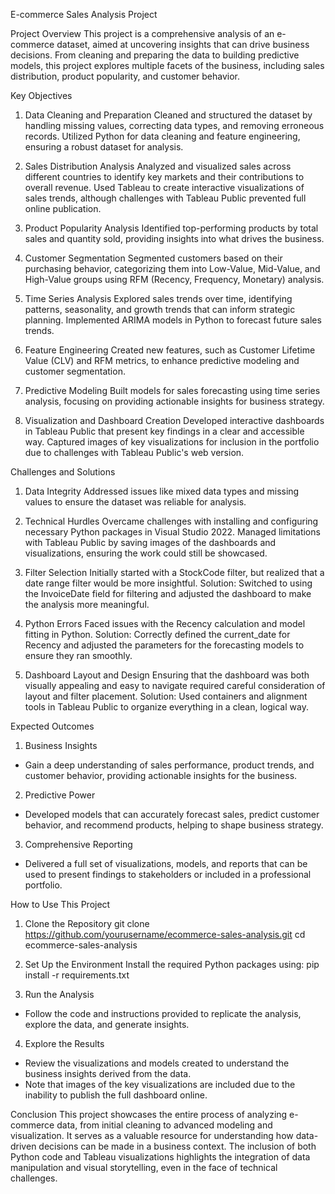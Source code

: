 E-commerce Sales Analysis Project

Project Overview This project is a comprehensive analysis of an e-commerce dataset, aimed at uncovering insights that can drive business decisions. From cleaning and preparing the data to building predictive models, this project explores multiple facets of the business, including sales distribution, product popularity, and customer behavior.

Key Objectives

1. Data Cleaning and Preparation
Cleaned and structured the dataset by handling missing values, correcting data types, and removing erroneous records.
Utilized Python for data cleaning and feature engineering, ensuring a robust dataset for analysis.

2. Sales Distribution Analysis
Analyzed and visualized sales across different countries to identify key markets and their contributions to overall revenue.
Used Tableau to create interactive visualizations of sales trends, although challenges with Tableau Public prevented full online publication.

3. Product Popularity Analysis
Identified top-performing products by total sales and quantity sold, providing insights into what drives the business.

4. Customer Segmentation
Segmented customers based on their purchasing behavior, categorizing them into Low-Value, Mid-Value, and High-Value groups using RFM (Recency, Frequency, Monetary) analysis.

5. Time Series Analysis
Explored sales trends over time, identifying patterns, seasonality, and growth trends that can inform strategic planning.
Implemented ARIMA models in Python to forecast future sales trends.

6. Feature Engineering
Created new features, such as Customer Lifetime Value (CLV) and RFM metrics, to enhance predictive modeling and customer segmentation.

7. Predictive Modeling
Built models for sales forecasting using time series analysis, focusing on providing actionable insights for business strategy.

8. Visualization and Dashboard Creation
Developed interactive dashboards in Tableau Public that present key findings in a clear and accessible way.
Captured images of key visualizations for inclusion in the portfolio due to challenges with Tableau Public's web version.

Challenges and Solutions
1. Data Integrity
Addressed issues like mixed data types and missing values to ensure the dataset was reliable for analysis.

2. Technical Hurdles
Overcame challenges with installing and configuring necessary Python packages in Visual Studio 2022.
Managed limitations with Tableau Public by saving images of the dashboards and visualizations, ensuring the work could still be showcased.

3. Filter Selection
Initially started with a StockCode filter, but realized that a date range filter would be more insightful.
Solution: Switched to using the InvoiceDate field for filtering and adjusted the dashboard to make the analysis more meaningful.

4. Python Errors
Faced issues with the Recency calculation and model fitting in Python.
Solution: Correctly defined the current_date for Recency and adjusted the parameters for the forecasting models to ensure they ran smoothly.

5. Dashboard Layout and Design
Ensuring that the dashboard was both visually appealing and easy to navigate required careful consideration of layout and filter placement.
Solution: Used containers and alignment tools in Tableau Public to organize everything in a clean, logical way.

Expected Outcomes
1. Business Insights
- Gain a deep understanding of sales performance, product trends, and customer behavior, providing actionable insights for the business.

2. Predictive Power
- Developed models that can accurately forecast sales, predict customer behavior, and recommend products, helping to shape business strategy.

3. Comprehensive Reporting
- Delivered a full set of visualizations, models, and reports that can be used to present findings to stakeholders or included in a professional portfolio.

How to Use This Project
1. Clone the Repository
git clone https://github.com/yourusername/ecommerce-sales-analysis.git
cd ecommerce-sales-analysis

2. Set Up the Environment
Install the required Python packages using:
pip install -r requirements.txt

3. Run the Analysis
- Follow the code and instructions provided to replicate the analysis, explore the data, and generate insights.

4. Explore the Results
- Review the visualizations and models created to understand the business insights derived from the data.
- Note that images of the key visualizations are included due to the inability to publish the full dashboard online.

Conclusion
This project showcases the entire process of analyzing e-commerce data, from initial cleaning to advanced modeling and visualization. It serves as a valuable resource for understanding how data-driven decisions can be made in a business context. The inclusion of both Python code and Tableau visualizations highlights the integration of data manipulation and visual storytelling, even in the face of technical challenges.
